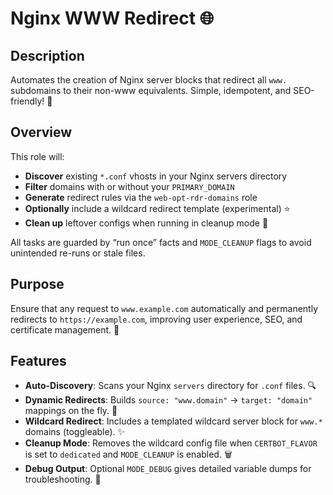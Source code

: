 # Nginx WWW Redirect 🌐

## Description
Automates the creation of Nginx server blocks that redirect all `www.` subdomains to their non-www equivalents. Simple, idempotent, and SEO-friendly! 🚀

## Overview
This role will:
- **Discover** existing `*.conf` vhosts in your Nginx servers directory  
- **Filter** domains with or without your `PRIMARY_DOMAIN`  
- **Generate** redirect rules via the `web-opt-rdr-domains` role  
- **Optionally** include a wildcard redirect template (experimental) ⭐️  
- **Clean up** leftover configs when running in cleanup mode 🧹  

All tasks are guarded by “run once” facts and `MODE_CLEANUP` flags to avoid unintended re-runs or stale files.

## Purpose
Ensure that any request to `www.example.com` automatically and permanently redirects to `https://example.com`, improving user experience, SEO, and certificate management. 🎯

## Features
- **Auto-Discovery**: Scans your Nginx `servers` directory for `.conf` files. 🔍  
- **Dynamic Redirects**: Builds `source: "www.domain"` → `target: "domain"` mappings on the fly. 🔧  
- **Wildcard Redirect**: Includes a templated wildcard server block for `www.*` domains (toggleable). ✨  
- **Cleanup Mode**: Removes the wildcard config file when `CERTBOT_FLAVOR` is set to `dedicated` and `MODE_CLEANUP` is enabled. 🗑️
- **Debug Output**: Optional `MODE_DEBUG` gives detailed variable dumps for troubleshooting. 🐛  
